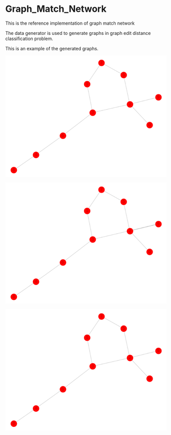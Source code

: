# Graph_Match_Network
This is the reference implementation of graph match network

The data generator is used to generate graphs in graph edit distance classification problem.


This is an example of the generated graphs.

![Alt text](g1.png?raw=true "g1")


![Alt text](g2.png?raw=true "g2")


![Alt text](g1.png?raw=true "g3")
